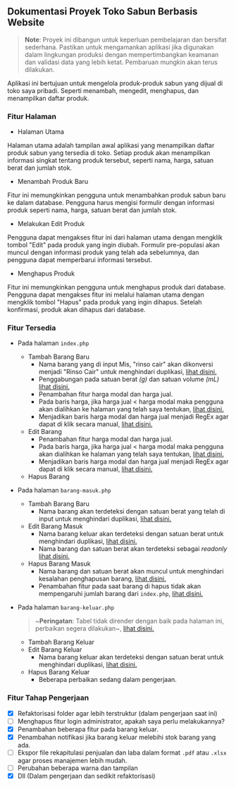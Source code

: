 ## Dokumentasi Proyek Toko Sabun Berbasis Website


> **Note**: Proyek ini dibangun untuk keperluan pembelajaran dan bersifat sederhana. Pastikan untuk mengamankan aplikasi jika digunakan dalam lingkungan produksi dengan mempertimbangkan keamanan dan validasi data yang lebih ketat. Pembaruan mungkin akan terus dilakukan.

Aplikasi ini bertujuan untuk mengelola produk-produk sabun yang dijual di toko saya pribadi. Seperti menambah, mengedit, menghapus, dan menampilkan daftar produk.


### Fitur Halaman

- Halaman Utama

Halaman utama adalah tampilan awal aplikasi yang menampilkan daftar produk sabun yang tersedia di toko. Setiap produk akan menampilkan informasi singkat tentang produk tersebut, seperti nama, harga, satuan berat dan jumlah stok.


- Menambah Produk Baru

Fitur ini memungkinkan pengguna untuk menambahkan produk sabun baru ke dalam database. Pengguna harus mengisi formulir dengan informasi produk seperti nama, harga, satuan berat dan jumlah stok.

 
- Melakukan Edit Produk

Pengguna dapat mengakses fitur ini dari halaman utama dengan mengklik tombol "Edit" pada produk yang ingin diubah. Formulir pre-populasi akan muncul dengan informasi produk yang telah ada sebelumnya, dan pengguna dapat memperbarui informasi tersebut.


- Menghapus Produk

Fitur ini memungkinkan pengguna untuk menghapus produk dari database. Pengguna dapat mengakses fitur ini melalui halaman utama dengan mengklik tombol "Hapus" pada produk yang ingin dihapus. Setelah konfirmasi, produk akan dihapus dari database.


### Fitur Tersedia
- Pada halaman `index.php`
  - Tambah Barang Baru
    - Nama barang yang di input Mis, "rinso cair" akan dikonversi menjadi "Rinso Cair" untuk menghindari duplikasi, [lihat disini.](https://github.com/sukalaper/fundamental-pemrograman/blob/8a113857352cbbac5723156122a765a6b7970044/Fullstack/Web-app/Stok-Barang-Sabun-app/function.php#L35)
    - Penggabungan pada satuan berat _(g)_ dan satuan volume _(mL)_ [lihat disini.](https://www.freedomsiana.id/1-gram-berapa-ml-mililiter-jawaban/)
    - Penambahan fitur harga modal dan harga jual.
    - Pada baris harga, jika harga jual < harga modal maka pengguna akan dialihkan ke halaman yang telah saya tentukan, [lihat disini.](https://github.com/sukalaper/fundamental-pemrograman/blob/8a113857352cbbac5723156122a765a6b7970044/Fullstack/Web-app/Stok-Barang-Sabun-app/function.php#L41)
    - Menjadikan baris harga modal dan harga jual menjadi RegEx agar dapat di klik secara manual, [lihat disini.](https://github.com/sukalaper/fundamental-pemrograman/blob/8a113857352cbbac5723156122a765a6b7970044/Fullstack/Web-app/Stok-Barang-Sabun-app/index.php#L226C63-L226C86)
  -  Edit Barang 
      - Penambahan fitur harga modal dan harga jual.
      - Pada baris harga, jika harga jual < harga modal maka pengguna akan dialihkan ke halaman yang telah saya tentukan, [lihat disini.](https://github.com/sukalaper/fundamental-pemrograman/blob/8a113857352cbbac5723156122a765a6b7970044/Fullstack/Web-app/Stok-Barang-Sabun-app/function.php#L41)
      - Menjadikan baris harga modal dan harga jual menjadi RegEx agar dapat di klik secara manual, [lihat disini.](https://github.com/sukalaper/fundamental-pemrograman/blob/8a113857352cbbac5723156122a765a6b7970044/Fullstack/Web-app/Stok-Barang-Sabun-app/index.php#L226C63-L226C86)
  - Hapus Barang

- Pada halaman `barang-masuk.php`
  - Tambah Barang Baru
    - Nama barang akan terdeteksi dengan satuan berat yang telah di input untuk menghindari duplikasi, [lihat disini.](https://github.com/sukalaper/fundamental-pemrograman/blob/8e6622261d38a9d843c9385cebfd8ad8180b9b2b/Fullstack/Web-app/Stok-Barang-Sabun-app/barang-masuk.php#L187)
  - Edit Barang Masuk
    - Nama barang keluar akan terdeteksi dengan satuan berat untuk menghindari duplikasi, [lihat disini.](https://github.com/sukalaper/fundamental-pemrograman/blob/2f899d90e9e5f7586ab2bf536eacee86e0310eba/Fullstack/Web-app/Stok-Barang-Sabun-app/barang-masuk.php#L190)
    - Nama barang dan satuan berat akan terdeteksi sebagai _readonly_ [lihat disini.](https://github.com/sukalaper/fundamental-pemrograman/blob/2f899d90e9e5f7586ab2bf536eacee86e0310eba/Fullstack/Web-app/Stok-Barang-Sabun-app/barang-masuk.php#L220)
  - Hapus Barang Masuk
    - Nama barang dan satuan berat akan muncul untuk menghindari kesalahan penghapusan barang, [lihat disini.](https://github.com/sukalaper/fundamental-pemrograman/blob/2f899d90e9e5f7586ab2bf536eacee86e0310eba/Fullstack/Web-app/Stok-Barang-Sabun-app/barang-masuk.php#L241)
    - Penambahan fitur pada saat barang di hapus tidak akan mempengaruhi jumlah barang dari `index.php`, [lihat disini.](https://github.com/sukalaper/fundamental-pemrograman/blob/2f899d90e9e5f7586ab2bf536eacee86e0310eba/Fullstack/Web-app/Stok-Barang-Sabun-app/function.php#L139)

- Pada halaman `barang-keluar.php`
  > ~**Peringatan**: Tabel tidak dirender dengan baik pada halaman ini, perbaikan segera dilakukan~, [lihat disini.](https://github.com/sukalaper/fundamental-pemrograman/commit/4ca1262e93c435bfbaa4f89354eb8bc5a3c809f4)
  - Tambah Barang Keluar
  - Edit Barang Keluar
    - Nama barang keluar akan terdeteksi dengan satuan berat untuk menghindari duplikasi, [lihat disini.](https://github.com/sukalaper/fundamental-pemrograman/blob/2f899d90e9e5f7586ab2bf536eacee86e0310eba/Fullstack/Web-app/Stok-Barang-Sabun-app/barang-keluar.php#L186)
  - Hapus Barang Keluar
    - Beberapa perbaikan sedang dalam pengerjaan.
    
### Fitur Tahap Pengerjaan

- [x] Refaktorisasi folder agar lebih terstruktur (dalam pengerjaan saat ini)
- [ ] Menghapus fitur login administrator, apakah saya perlu melakukannya?
- [x] Penambahan beberapa fitur pada barang keluar.
- [x] Penambahan notifikasi jika barang keluar melebihi stok barang yang ada.
- [ ] Ekspor file rekapitulasi penjualan dan laba dalam format ```.pdf``` atau ```.xlsx``` agar proses manajemen lebih mudah.
- [ ] Perubahan beberapa warna dan tampilan
- [x] Dll (Dalam pengerjaan dan sedikit refaktorisasi)
